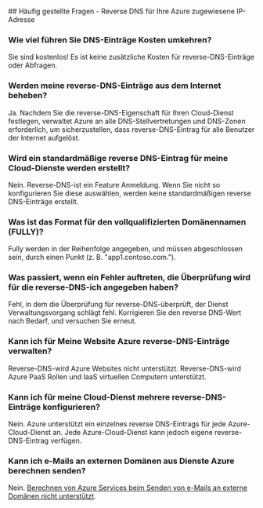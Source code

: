<BR> 
## <a name="faq---reverse-dns-for-your-azure-assigned-ip-address"></a>Häufig gestellte Fragen - Reverse DNS für Ihre Azure zugewiesene IP-Adresse

### <a name="how-much-do-reverse-dns-records-cost"></a>Wie viel führen Sie DNS-Einträge Kosten umkehren?
Sie sind kostenlos!  Es ist keine zusätzliche Kosten für reverse-DNS-Einträge oder Abfragen.

### <a name="will-my-reverse-dns-records-resolve-from-the-internet"></a>Werden meine reverse-DNS-Einträge aus dem Internet beheben?
Ja. Nachdem Sie die reverse-DNS-Eigenschaft für Ihren Cloud-Dienst festlegen, verwaltet Azure an alle DNS-Stellvertretungen und DNS-Zonen erforderlich, um sicherzustellen, dass reverse-DNS-Eintrag für alle Benutzer der Internet aufgelöst.

### <a name="will-a-default-reverse-dns-record-be-created-for-my-cloud-services"></a>Wird ein standardmäßige reverse DNS-Eintrag für meine Cloud-Dienste werden erstellt?
Nein. Reverse-DNS-ist ein Feature Anmeldung. Wenn Sie nicht so konfigurieren Sie diese auswählen, werden keine standardmäßigen reverse DNS-Einträge erstellt.

### <a name="what-is-the-format-for-the-fully-qualified-domain-name-fqdn"></a>Was ist das Format für den vollqualifizierten Domänennamen (FULLY)?
Fully werden in der Reihenfolge angegeben, und müssen abgeschlossen sein, durch einen Punkt (z. B. "app1.contoso.com.").

### <a name="what-happens-if-the-validation-checks-for-the-reverse-dns-ive-specified-fail"></a>Was passiert, wenn ein Fehler auftreten, die Überprüfung wird für die reverse-DNS-ich angegeben haben?
Fehl, in dem die Überprüfung für reverse-DNS-überprüft, der Dienst Verwaltungsvorgang schlägt fehl. Korrigieren Sie den reverse DNS-Wert nach Bedarf, und versuchen Sie erneut.

### <a name="can-i-manage-reverse-dns-for-my-azure-website"></a>Kann ich für Meine Website Azure reverse-DNS-Einträge verwalten?
Reverse-DNS-wird Azure Websites nicht unterstützt. Reverse-DNS-wird Azure PaaS Rollen und IaaS virtuellen Computern unterstützt.

### <a name="can-i-configure-multiple-reverse-dns-records-for-my-cloud-service"></a>Kann ich für meine Cloud-Dienst mehrere reverse-DNS-Einträge konfigurieren?
Nein. Azure unterstützt ein einzelnes reverse DNS-Eintrags für jede Azure-Cloud-Dienst an. Jede Azure-Cloud-Dienst kann jedoch eigene reverse-DNS-Eintrag verfügen.

### <a name="can-i-send-emails-to-external-domains-from-my-azure-compute-services"></a>Kann ich e-Mails an externen Domänen aus Dienste Azure berechnen senden?
Nein. [Berechnen von Azure Services beim Senden von e-Mails an externe Domänen nicht unterstützt](https://blogs.msdn.microsoft.com/mast/2016/04/04/sending-e-mail-from-azure-compute-resource-to-external-domains/).
